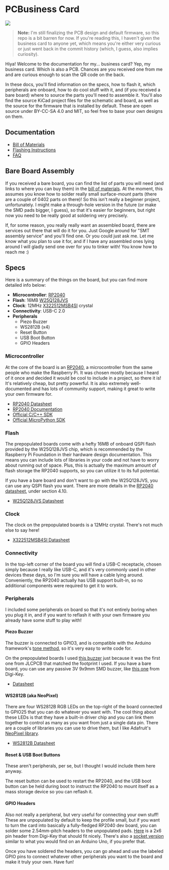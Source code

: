 # PCBusiness Card

![](https://user-images.githubusercontent.com/2646487/161359757-6e8b9c71-aec6-4de1-924a-eec69777996f.png)

> **Note:** I'm still finalizing the PCB design and default firmware, so this repo is a bit barren for now. If you're reading this, I haven't given the business card to anyone yet, which means you're either very curious or just went back in the commit history (which, I guess, also implies curiosity).

Hiya! Welcome to the documentation for my... business card? Yep, my business card. Which is also a PCB. Chances are you received one from me and are curious enough to scan the QR code on the back.

In these docs, you'll find information on the specs, how to flash it, which peripherals are onboard, how to do cool stuff with it, and (if you received a bare board) where to source the parts you'll need to assemble it. You'll also find the source KiCad project files for the schematic and board, as well as the source for the firmware that is installed by default. These are open source under BY-CC-SA 4.0 and MIT, so feel free to base your own designs on them.

## Documentation

- [Bill of Materials](docs/bom.md)
- [Flashing Instructions](docs/flashing.md)
- [FAQ](docs/faq.md)

## Bare Board Assembly

If you received a bare board, you can find the list of parts you will need (and links to where you can buy them) in the [bill of materials](docs/bom.md). At the moment, this assumes you know how to solder really small surface-mount parts (there are a couple of 0402 parts on there)! So this isn't really a beginner project, unfortunately. I might make a through-hole version in the future (or make the SMD pads bigger, I guess), so that it's easier for beginners, but right now you need to be really good at soldering very precisely.

If, for some reason, you really really want an assembled board, there are services out there that will do it for you. Just Google around for "SMT assembly service" and you'll find one. Or you could just ask me. Let me know what you plan to use it for, and if I have any assembled ones lying around I will gladly send one over for you to tinker with! You know how to reach me :)

## Specs

Here is a summary of the things on the board, but you can find more detailed info below:

- **Microcontroller**: [RP2040](https://www.raspberrypi.com/products/rp2040)
- **Flash**: 16MB [W25Q128JVS](http://www.winbond.com/resource-files/w25q128jv_dtr%20revc%2003272018%20plus.pdf)
- **Clock**: 12MHz [X322512MSB4SI](https://lcsc.com/product-detail/SMD-Crystal-Resonators_Yangxing-Tech-X322512MSB4SI_C9002.html) crystal
- **Connectivity**: USB-C 2.0
- **Peripherals**
  - Piezo Buzzer
  - WS2812B (x4)
  - Reset Button
  - USB Boot Button
  - GPIO Headers

### Microcontroller

At the core of the board is an [RP2040](https://www.raspberrypi.com/products/rp2040/), a microcontroller from the same people who make the Raspberry Pi. It was chosen mostly because I heard of it once and decided it would be cool to include in a project, so there it is! It's relatively cheap, but pretty powerful. It is also extremely well-documented and has lots of community support, making it great to write your own firmware for.

- [RP2040 Datasheet](https://datasheets.raspberrypi.com/rp2040/rp2040-datasheet.pdf)
- [RP2040 Documentation](https://www.raspberrypi.com/documentation/microcontrollers/rp2040.html)
- [Official C/C++ SDK](https://www.raspberrypi.com/documentation/microcontrollers/c_sdk.html)
- [Official MicroPython SDK](https://www.raspberrypi.com/documentation/microcontrollers/micropython.html)

### Flash

The prepopulated boards come with a hefty 16MB of onboard QSPI flash provided by the W25Q128JVS chip, which is recommended by the Raspberry Pi Foundation in their hardware design documentation. This means you can include lots of libraries in your code and not have to worry about running out of space. Plus, this is actually the maximum amount of flash storage the RP2040 supports, so you can utilize it to its full potential.

If you have a bare board and don't want to go with the W25Q128JVS, you can use any QSPI flash you want. There are more details in the [RP2040 datasheet](https://datasheets.raspberrypi.com/rp2040/rp2040-datasheet.pdf#section_ssi), under section 4.10.

- [W25Q128JVS Datasheet](http://www.winbond.com/resource-files/w25q128jv_dtr%20revc%2003272018%20plus.pdf)

### Clock

The clock on the prepopulated boards is a 12MHz crystal. There's not much else to say here!

- [X322512MSB4SI Datasheet](https://datasheet.lcsc.com/lcsc/2103291203_Yangxing-Tech-X322512MSB4SI_C9002.pdf)

### Connectivity

In the top-left corner of the board you will find a USB-C receptacle, chosen simply because I really like USB-C, and it's very commonly used in other devices these days, so I'm sure you will have a cable lying around. Conveniently, the RP2040 actually has USB support built-in, so no additional components were required to get it to work.

### Peripherals

I included some peripherals on board so that it's not entirely boring when you plug it in, and if you want to reflash it with your own firmware you already have some stuff to play with!

#### Piezo Buzzer

The buzzer is connected to GPIO3, and is compatible with the Arduino framework's [tone method](https://www.arduino.cc/reference/en/language/functions/advanced-io/tone/), so it's very easy to write code for.

On the prepopulated boards I used [this buzzer](https://lcsc.com/product-detail/Buzzers_CY-Changzhou-Chaoyin-Elec-Cy-SMD-9019-3040_C968734.html) just because it was the first one from JLCPCB that matched the footprint I used. If you have a bare board, you can use any passive 3V 9x9mm SMD buzzer, like [this one](https://www.digikey.com/en/products/detail/cui-devices/CPT-9019S-SMT-TR/6012432) from Digi-Key.

- [Datasheet](https://datasheet.lcsc.com/lcsc/2012111405_CY-Changzhou-Chaoyin-Elec-Cy-SMD-9019-3040_C968734.pdf)

#### WS2812B (aka NeoPixel)

There are four WS2812B RGB LEDs on the top-right of the board connected to GPIO25 that you can do whatever you want with. The cool thing about these LEDs is that they have a built-in driver chip and you can link them together to control as many as you want from just a single data pin. There are a couple of libraries you can use to drive them, but I like Adafruit's [NeoPixel library](https://github.com/adafruit/Adafruit_NeoPixel).

- [WS2812B Datasheet](https://cdn-shop.adafruit.com/datasheets/WS2812B.pdf)

#### Reset & USB Boot Buttons

These aren't peripherals, per se, but I thought I would include them here anyway.

The reset button can be used to restart the RP2040, and the USB boot button can be held during boot to instruct the RP2040 to mount itself as a mass storage device so you can reflash it.

#### GPIO Headers

Also not really a peripheral, but very useful for connecting your own stuff! These are unpopulated by default to keep the profile small, but if you want to turn the card into basically a fully-fledged RP2040 dev board, you can solder some 2.54mm-pitch headers to the unpopulated pads. [Here](https://www.digikey.com/en/products/detail/adam-tech/PH2-12-UA/9830397) is a 2x6 pin header from Digi-Key that should fit nicely. There's also a [socket version](https://www.digikey.com/en/products/detail/sullins-connector-solutions/PPPC062LFBN-RC/810246) similar to what you would find on an Arduino Uno, if you prefer that.

Once you have soldered the headers, you can go ahead and use the labeled GPIO pins to connect whatever other peripherals you want to the board and make it truly your own. Have fun!